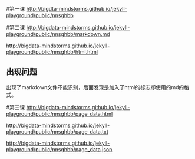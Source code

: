 
#第一课
http://bigdta-mindstorms.github.io/jekyll-playground/public/nnsghbb

#第二课
http://bigdata-mindstorms.github.io/jekyll-playground/public/nnsghbb/markdown.md

http://bigdata-mindstorms.github.io/jekyll-playground/public/nnsghbb/html.html
## 出现问题
出现了markdown文件不能识别，后面发现是加入了html的标志却使用的md的格式。

#第三课
http://bigdata-mindstorms.github.io/jekyll-playground/public/nnsghbb/page_data.html

http://bigdata-mindstorms.github.io/jekyll-playground/public/nnsghbb/page_data.txt

http://bigdata-mindstorms.github.io/jekyll-playground/public/nnsghbb/page_data.json
